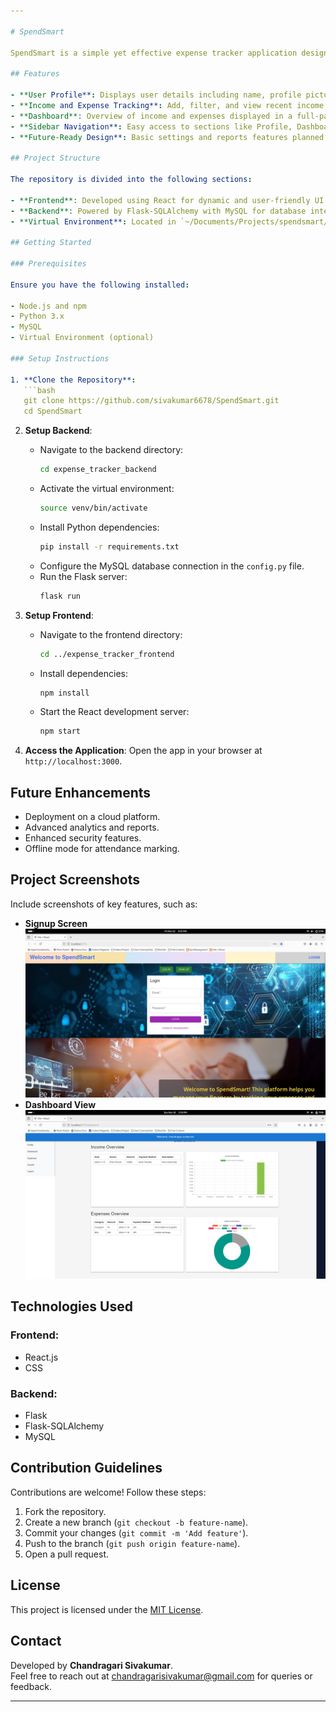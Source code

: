 ```yaml
---

# SpendSmart

SpendSmart is a simple yet effective expense tracker application designed to help users manage their income and expenses efficiently. This project is developed as a mini-project for a college internship review, with plans for future enhancements and deployment.

## Features

- **User Profile**: Displays user details including name, profile picture, email, and account balance.
- **Income and Expense Tracking**: Add, filter, and view recent income and expense transactions.
- **Dashboard**: Overview of income and expenses displayed in a full-page format.
- **Sidebar Navigation**: Easy access to sections like Profile, Dashboard, Income, Expenses, Logout, and Categories.
- **Future-Ready Design**: Basic settings and reports features planned for future implementation.

## Project Structure

The repository is divided into the following sections:

- **Frontend**: Developed using React for dynamic and user-friendly UI.
- **Backend**: Powered by Flask-SQLAlchemy with MySQL for database integration.
- **Virtual Environment**: Located in `~/Documents/Projects/spendsmart/expense_tracker_backend/venv`.

## Getting Started

### Prerequisites

Ensure you have the following installed:

- Node.js and npm
- Python 3.x
- MySQL
- Virtual Environment (optional)

### Setup Instructions

1. **Clone the Repository**:
   ```bash
   git clone https://github.com/sivakumar6678/SpendSmart.git
   cd SpendSmart
   ```

2. **Setup Backend**:
   - Navigate to the backend directory:
     ```bash
     cd expense_tracker_backend
     ```
   - Activate the virtual environment:
     ```bash
     source venv/bin/activate
     ```
   - Install Python dependencies:
     ```bash
     pip install -r requirements.txt
     ```
   - Configure the MySQL database connection in the `config.py` file.
   - Run the Flask server:
     ```bash
     flask run
     ```

3. **Setup Frontend**:
   - Navigate to the frontend directory:
     ```bash
     cd ../expense_tracker_frontend
     ```
   - Install dependencies:
     ```bash
     npm install
     ```
   - Start the React development server:
     ```bash
     npm start
     ```

4. **Access the Application**:
   Open the app in your browser at `http://localhost:3000`.

## Future Enhancements

- Deployment on a cloud platform.
- Advanced analytics and reports.
- Enhanced security features.
- Offline mode for attendance marking.

## Project Screenshots

Include screenshots of key features, such as:

- **Signup Screen**  
![Signup ](./images/image.png)
- **Dashboard View**  
![Dashboard](./images/dashboard.png)

## Technologies Used

### Frontend:
- React.js
- CSS

### Backend:
- Flask
- Flask-SQLAlchemy
- MySQL

## Contribution Guidelines

Contributions are welcome! Follow these steps:

1. Fork the repository.
2. Create a new branch (`git checkout -b feature-name`).
3. Commit your changes (`git commit -m 'Add feature'`).
4. Push to the branch (`git push origin feature-name`).
5. Open a pull request.

## License

This project is licensed under the [MIT License](LICENSE).

## Contact

Developed by **Chandragari Sivakumar**.  
Feel free to reach out at [chandragarisivakumar@gmail.com](mailto:chandragarisivakumar@gmail.com) for queries or feedback.

---
```



